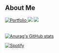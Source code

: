 
## About Me
<div align="left">
<a href="https://nijoow.github.io/" target="_blank">
<img src=https://img.shields.io/static/v1?label=&message=Portfolio&color=8458b3&style=for-the-badge alt="Portfolio" style="margin-bottom: 5px;" />
</a> 
<a href="https://instagram.com/ni.joow" target="_blank"><img src="https://img.shields.io/badge/Instagram-E4405F?style=for-the-badge&logo=Instagram&logoColor=ffffff"/></a>
<a href="mailto:nijoow1127@gmail.com" target="_blank"><img src="https://img.shields.io/badge/nijoow1127@gmail.com-EA4335?style=for-the-badge&logo=Gmail&logoColor=ffffff"/></a>

</div>
<br/>


[![Anurag's GitHub stats](https://github-readme-stats.vercel.app/api?username=nijoow&show_icons=true&theme=radical)](https://github.com/anuraghazra/github-readme-stats)

[![Spotify](https://novatorem-nijoow.vercel.app/api/spotify?background_color=0d1117&border_color=ffffff)](https://open.spotify.com/user/31z26ebvmvfzme53xtmbpjfs4rau)

